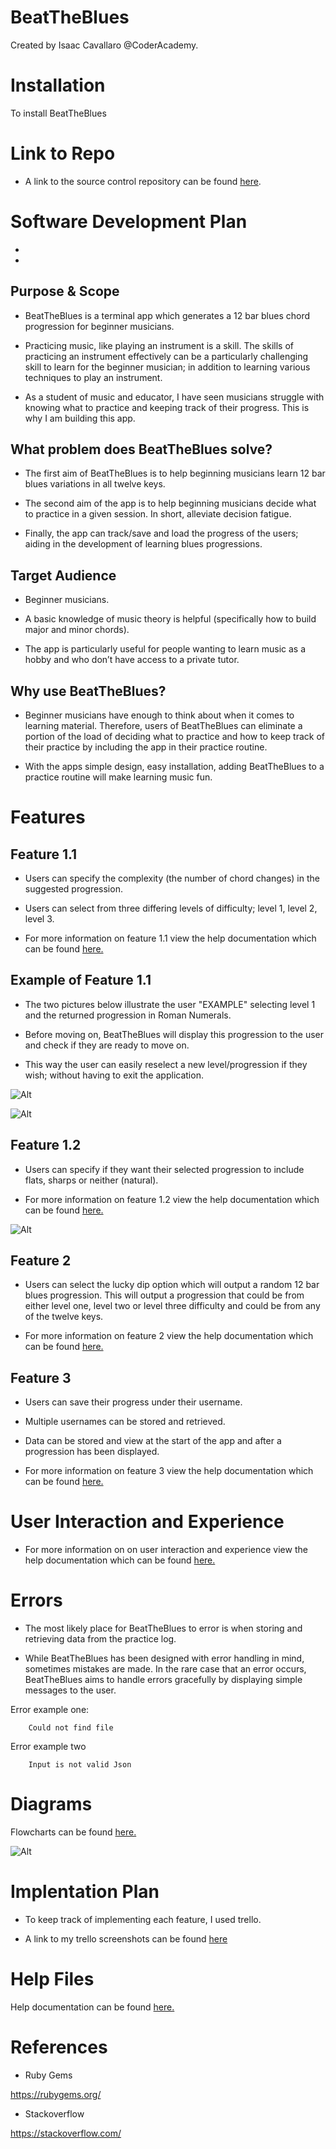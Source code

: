 # BeatTheBlues

Created by Isaac Cavallaro @CoderAcademy.

# Installation

To install BeatTheBlues

# Link to Repo

- A link to the source control repository can be found [here](https://github.com/IsaacCavallaro/IsaacCavallaro_T1A3/tree/master/src).

# Software Development Plan

- 

- 

## Purpose & Scope

- BeatTheBlues is a terminal app which generates a 12 bar blues chord progression for beginner musicians. 

- Practicing music, like playing an instrument is a skill. The skills of practicing an instrument effectively can be a particularly challenging skill to learn for the beginner musician; in addition to learning various techniques to play an instrument. 

- As a student of music and educator, I have seen musicians struggle with knowing what to practice and keeping track of their progress. This is why I am building this app. 

## What problem does BeatTheBlues solve?

- The first aim of BeatTheBlues is to help beginning musicians learn 12 bar blues variations in all twelve keys. 

- The second aim of the app is to help beginning musicians decide what to practice in a given session. In short, alleviate decision fatigue. 

- Finally, the app can track/save and load the progress of the users; aiding in the development of learning blues progressions.

## Target Audience

- Beginner musicians.

- A basic knowledge of music theory is helpful (specifically how to build major and minor chords).

- The app is particularly useful for people wanting to learn music as a hobby and who don’t have access to a private tutor. 

## Why use BeatTheBlues?

- Beginner musicians have enough to think about when it comes to learning material. Therefore, users of BeatTheBlues can eliminate a portion of the load of deciding what to practice and how to keep track of their practice by including the app in their practice routine.

- With the apps simple design, easy installation, adding BeatTheBlues to a practice routine will make learning music fun.

# Features

## Feature 1.1

- Users can specify the complexity (the number of chord changes) in the suggested progression.

- Users can select from three differing levels of difficulty; level 1, level 2, level 3. 

- For more information on feature 1.1 view the help documentation which can be found [here.](https://github.com/IsaacCavallaro/IsaacCavallaro_T1A3/blob/master/docs/help.md)

##  Example of Feature 1.1

- The two pictures below illustrate the user "EXAMPLE" selecting level 1 and the returned progression in Roman Numerals.

- Before moving on, BeatTheBlues will display this progression to the user and check if they are ready to move on. 

- This way the user can easily reselect a new level/progression if they wish; without having to exit the application.

![Alt](docs/app_screenshots/beattheblues_challenge_selection.png)


![Alt](docs/app_screenshots/beattheblues_level_one_progression.png)

## Feature 1.2

- Users can specify if they want their selected progression to include flats, sharps or neither (natural). 

- For more information on feature 1.2 view the help documentation which can be found [here.](https://github.com/IsaacCavallaro/IsaacCavallaro_T1A3/blob/master/docs/help.md)


![Alt](docs/app_screenshots/beattheblues_key_selection.png)


## Feature 2

- Users can select the lucky dip option which will output a random 12 bar blues progression.
This will output a progression that could be from either level one, level two or level three difficulty and could be from any of the twelve keys. 

- For more information on feature 2 view the help documentation which can be found [here.](https://github.com/IsaacCavallaro/IsaacCavallaro_T1A3/blob/master/docs/help.md)

## Feature 3

- Users can save their progress under their username.

- Multiple usernames can be stored and retrieved.

- Data can be stored and view at the start of the app and after a progression has been displayed.

- For more information on feature 3 view the help documentation which can be found [here.](https://github.com/IsaacCavallaro/IsaacCavallaro_T1A3/blob/master/docs/help.md)


# User Interaction and Experience 

- For more information on on user interaction and experience view the help documentation which can be found [here.](https://github.com/IsaacCavallaro/IsaacCavallaro_T1A3/blob/master/docs/help.md)

# Errors

- The most likely place for BeatTheBlues to error is when storing and retrieving data from the practice log. 

- While BeatTheBlues has been designed with error handling in mind, sometimes mistakes are made. In the rare case that an error occurs, BeatTheBlues aims to handle errors gracefully by displaying simple messages to the user.  

Error example one:

        Could not find file


Error example two

        Input is not valid Json


# Diagrams

Flowcharts can be found [here.](https://github.com/IsaacCavallaro/IsaacCavallaro_T1A3/tree/master/docs/flowcharts)

![Alt](docs/flowcharts/beat_the_blues_flow_chart_one.png)

# Implentation Plan

- To keep track of implementing each feature, I used trello.

- A link to my trello screenshots can be found [here](/docs/trello_screenshots)

# Help Files

Help documentation can be found [here.](https://github.com/IsaacCavallaro/IsaacCavallaro_T1A3/blob/master/docs/help.md)

# References

- Ruby Gems 

https://rubygems.org/

- Stackoverflow

https://stackoverflow.com/